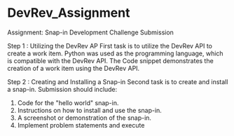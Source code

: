 # DevRev_Assignment

Assignment: Snap-in Development Challenge Submission

Step 1 : Utilizing the DevRev AP
First task is to utilize the DevRev API to create a work item. Python was used as the programming language, which is compatible with the DevRev API. The Code snippet demonstrates the creation of a work item using the DevRev API.

Step 2 : Creating and Installing a Snap-in
Second task is to create and install a snap-in. Submission should include: 
1. Code for the "hello world" snap-in. 
2. Instructions on how to install and use the snap-in. 
3. A screenshot or demonstration of the snap-in.
4. Implement problem statements and execute 
